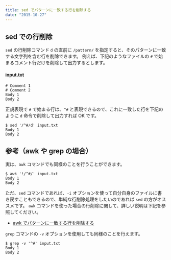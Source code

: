 ```yaml
---
title: sed でパターンに一致する行を削除する
date: "2015-10-27"
---
```


sed での行削除
----

`sed` の行削除コマンド `d` の直前に `/pattern/` を指定すると、そのパターンに一致する文字列を含む行を削除できます。
例えば、下記のようなファイルの `#` で始まるコメント行だけを削除して出力するとします。

#### input.txt
```
# Comment 1
# Comment 2
Body 1
Body 2
```

正規表現で `#` で始まる行は、`^#` と表現できるので、これに一致した行を下記のように `d` 命令で削除して出力すれば OK です。

```
$ sed '/^#/d' input.txt
Body 1
Body 2
```


参考（awk や grep の場合）
----

実は、`awk` コマンドでも同様のことを行うことができます。

```
$ awk '!/^#/' input.txt
Body 1
Body 2
```

ただ、`sed` コマンドであれば、`-i` オプションを使って自分自身のファイルに書き戻すこともできるので、単純な行削除処理をしたいのであれば `sed` の方がオススメです。
`awk` コマンドを使った場合の行削除に関して、詳しい説明は下記を参照してください。

* [awk でパターンに一致する行を削除する](../awk/delete-specified-lines.html)

`grep` コマンドの `-v` オプションを使用しても同様のことを行えます。

~~~
$ grep -v '^#' input.txt
Body 1
Body 2
~~~

